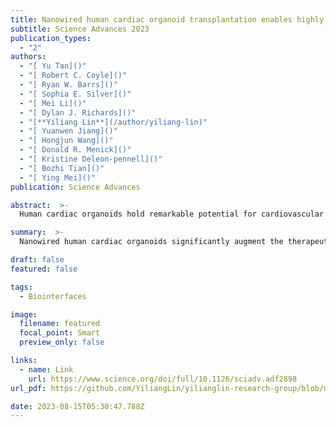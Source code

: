 ```yaml
---
title: Nanowired human cardiac organoid transplantation enables highly efficient and effective recovery of infarcted hearts
subtitle: Science Advances 2023
publication_types:
  - "2"
authors:
  - "[ Yu Tan]()"
  - "[ Robert C. Coyle]()"
  - "[ Ryan W. Barrs]()"
  - "[ Sophia E. Silver]()"
  - "[ Mei Li]()"
  - "[ Dylan J. Richards]()"
  - "[**Yiliang Lin**](/author/yiliang-lin)"
  - "[ Yuanwen Jiang]()"
  - "[ Hongjun Wang]()"
  - "[ Donald R. Menick]()"
  - "[ Kristine Deleon-pennell]()"
  - "[ Bozhi Tian]()"
  - "[ Ying Mei]()"
publication: Science Advances

abstract:  >-
  Human cardiac organoids hold remarkable potential for cardiovascular disease modeling and human pluripotent stem cell–derived cardiomyocyte (hPSC-CM) transplantation. Here, we show cardiac organoids engineered with electrically conductive silicon nanowires (e-SiNWs) significantly enhance the therapeutic efficacy of hPSC-CMs to treat infarcted hearts. We first demonstrated the biocompatibility of e-SiNWs and their capacity to improve cardiac microtissue engraftment in healthy rat myocardium. Nanowired human cardiac organoids were then engineered with hPSC-CMs, nonmyocyte supporting cells, and e-SiNWs. Nonmyocyte supporting cells promoted greater ischemia tolerance of cardiac organoids, and e-SiNWs significantly improved electrical pacing capacity. After transplantation into ischemia/reperfusion–injured rat hearts, nanowired cardiac organoids significantly improved contractile development of engrafted hPSC-CMs, induced potent cardiac functional recovery, and reduced maladaptive left ventricular remodeling. Compared to contemporary studies with an identical injury model, greater functional recovery was achieved with a 20-fold lower dose of hPSC-CMs, revealing therapeutic synergy between conductive nanomaterials and human cardiac organoids for efficient heart repair.

summary:  >-
  Nanowired human cardiac organoids significantly augment the therapeutic potential of hPSC-CMs for heart repair. While cardiac organoids have been used for cardiac tissue engineering applications, this study reveals e-SiNWs as a class of biocompatible, conductive nanomaterials that facilitate contractile and noncontractile benefits in hPSC-CM transplantation. Given the emerging clinical applications of hPSC-CMs to treat infarcted hearts, these results have direct translational impacts for conductive nanomaterials in cardiac cell therapy and implications in other conductive tissues (e.g., skeletal muscle and neuronal tissues).

draft: false
featured: false

tags:
  - Biointerfaces

image:
  filename: featured
  focal_point: Smart
  preview_only: false

links:
  - name: Link
    url: https://www.science.org/doi/full/10.1126/sciadv.adf2898
url_pdf: https://github.com/YiliangLin/yilianglin-research-group/blob/main/assets/media/Tan%20et%20al.%20-%202023%20-%20Nanowired%20human%20cardiac%20organoid%20transplantation%20e.pdf?raw=true

date: 2023-08-15T05:30:47.788Z
---
```

